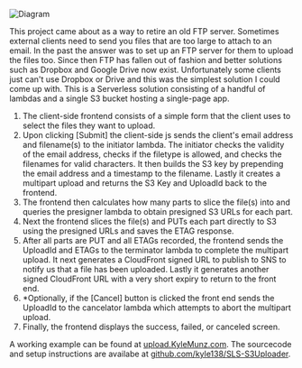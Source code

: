 ![Diagram](https://kyle138.github.io/SLS-S3Uploader/S3Uploader.png)

This project came about as a way to retire an old FTP server. Sometimes external clients need to send you files that are too large to attach to an email. In the past the answer was to set up an FTP server for them to upload the files too. Since then FTP has fallen out of fashion and better solutions such as Dropbox and Google Drive now exist. Unfortunately some clients just can't use Dropbox or Drive and this was the simplest solution I could come up with. This is a Serverless solution consisting of a handful of lambdas and a single S3 bucket hosting a single-page app. 

1. The client-side frontend consists of a simple form that the client uses to select the files they want to upload. 
2. Upon clicking [Submit] the client-side js sends the client's email address and filename(s) to the initiator lambda. The initiator checks the validity of the email address, checks if the filetype is allowed, and checks the filenames for valid characters. It then builds the S3 key by prepending the email address and a timestamp to the filename. Lastly it creates a multipart upload and returns the S3 Key and UploadId back to the frontend.
3. The frontend then calculates how many parts to slice the file(s) into and queries the presigner lambda to obtain presigned S3 URLs for each part.
4. Next the frontend slices the file(s) and PUTs each part directly to S3 using the presigned URLs and saves the ETAG response.
5. After all parts are PUT and all ETAGs recorded, the frontend sends the UploadId and ETAGs to the terminator lambda to complete the multipart upload. It next generates a CloudFront signed URL to publish to SNS to notify us that a file has been uploaded. Lastly it generates another signed CloudFront URL with a very short expiry to return to the front end.
6. *Optionally, if the [Cancel] button is clicked the front end sends the UploadId to the cancelator lambda which attempts to abort the multipart upload.
7. Finally, the frontend displays the success, failed, or canceled screen. 

A working example can be found at [upload.KyleMunz.com](https://upload.kylemunz.com/). The sourcecode and setup instructions are availabe at [github.com/kyle138/SLS-S3Uploader](https://github.com/kyle138/SLS-S3Uploader).
